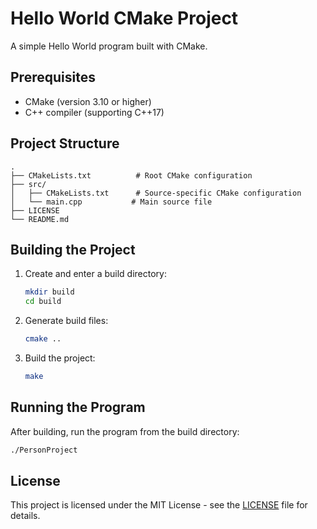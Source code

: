 # Hello World CMake Project

A simple Hello World program built with CMake.

## Prerequisites

- CMake (version 3.10 or higher)
- C++ compiler (supporting C++17)

## Project Structure

```
.
├── CMakeLists.txt          # Root CMake configuration
├── src/
│   ├── CMakeLists.txt      # Source-specific CMake configuration
│   └── main.cpp           # Main source file
├── LICENSE
└── README.md
```

## Building the Project

1. Create and enter a build directory:
   ```bash
   mkdir build
   cd build
   ```

2. Generate build files:
   ```bash
   cmake ..
   ```

3. Build the project:
   ```bash
   make
   ```

## Running the Program

After building, run the program from the build directory:

```bash
./PersonProject
```

## License

This project is licensed under the MIT License - see the [LICENSE](LICENSE) file for details.
